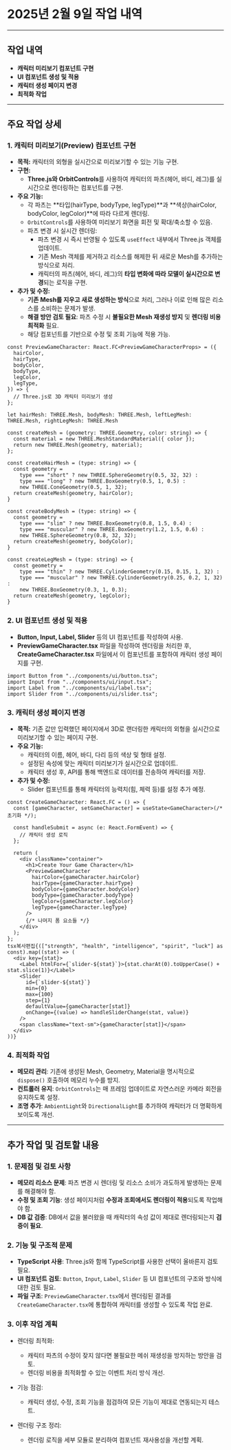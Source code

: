 # 2025년 2월 9일 작업 내역

------

## **작업 내역**

- **캐릭터 미리보기 컴포넌트 구현**
- **UI 컴포넌트 생성 및 적용**
- **캐릭터 생성 페이지 변경**
- **최적화 작업**

------

## 주요 작업 상세

### **1. 캐릭터 미리보기(Preview) 컴포넌트 구현**

- **목적:** 캐릭터의 외형을 실시간으로 미리보기할 수 있는 기능 구현.
- **구현:**
  - **Three.js와 OrbitControls**를 사용하여 캐릭터의 파츠(헤어, 바디, 레그)를 실시간으로 렌더링하는 컴포넌트를 구현. 
- **주요 기능:**  
  - 각 파츠는 **타입(hairType, bodyType, legType)**과 **색상(hairColor, bodyColor, legColor)**에 따라 다르게 렌더링.
  - `OrbitControls`를 사용하여 미리보기 화면을 회전 및 확대/축소할 수 있음.
  - 파츠 변경 시 실시간 렌더링:
    - 파츠 변경 시 즉시 반영될 수 있도록 `useEffect` 내부에서 Three.js 객체를 업데이트.
    - 기존 Mesh 객체를 제거하고 리소스를 해제한 뒤 새로운 Mesh를 추가하는 방식으로 처리.
    - 캐릭터의 파츠(헤어, 바디, 레그)의 **타입 변화에 따라 모델이 실시간으로 변경**되는 로직을 구현.
- **추가 및 수정:**
  - **기존 Mesh를 지우고 새로 생성하는 방식**으로 처리, 그러나 이로 인해 많은 리소스를 소비하는 문제가 발생.
  - **해결 방안 검토 필요**: 파츠 수정 시 **불필요한 Mesh 재생성 방지** 및 **렌더링 비용 최적화** 필요.
  - 해당 컴포넌트를 기반으로 수정 및 조회 기능에 적용 가능.

```tsx
const PreviewGameCharacter: React.FC<PreviewGameCharacterProps> = ({
  hairColor,
  hairType,
  bodyColor,
  bodyType,
  legColor,
  legType,
}) => {
  // Three.js로 3D 캐릭터 미리보기 생성
};
```
```tsx
let hairMesh: THREE.Mesh, bodyMesh: THREE.Mesh, leftLegMesh: THREE.Mesh, rightLegMesh: THREE.Mesh

const createMesh = (geometry: THREE.Geometry, color: string) => {
  const material = new THREE.MeshStandardMaterial({ color });
  return new THREE.Mesh(geometry, material);
};

const createHairMesh = (type: string) => {
  const geometry = 
    type === "short" ? new THREE.SphereGeometry(0.5, 32, 32) : 
    type === "long" ? new THREE.BoxGeometry(0.5, 1, 0.5) : 
    new THREE.ConeGeometry(0.5, 1, 32);
  return createMesh(geometry, hairColor);
}

const createBodyMesh = (type: string) => {
  const geometry = 
    type === "slim" ? new THREE.BoxGeometry(0.8, 1.5, 0.4) : 
    type === "muscular" ? new THREE.BoxGeometry(1.2, 1.5, 0.6) : 
    new THREE.SphereGeometry(0.8, 32, 32);
  return createMesh(geometry, bodyColor);
}

const createLegMesh = (type: string) => {
  const geometry = 
    type === "thin" ? new THREE.CylinderGeometry(0.15, 0.15, 1, 32) : 
    type === "muscular" ? new THREE.CylinderGeometry(0.25, 0.2, 1, 32) : 
    new THREE.BoxGeometry(0.3, 1, 0.3);
  return createMesh(geometry, legColor);
}
```

### **2. UI 컴포넌트 생성 및 적용**

- **Button, Input, Label, Slider** 등의 UI 컴포넌트를 작성하여 사용.
- **PreviewGameCharacter.tsx** 파일을 작성하여 렌더링을 처리한 후, **CreateGameCharacter.tsx** 파일에서 이 컴포넌트를 포함하여 캐릭터 생성 페이지를 구현.
```tsx
import Button from "../components/ui/button.tsx";
import Input from "../components/ui/input.tsx";
import Label from "../components/ui/label.tsx";
import Slider from "../components/ui/slider.tsx";
```

### **3. 캐릭터 생성 페이지 변경**

- **목적:** 기존 값만 입력했던 페이지에서 3D로 랜더링한 캐릭터의 외형을 실시간으로 미리보기할 수 있는 페이지 구현.
- **주요 기능:**
  - 캐릭터의 이름, 헤어, 바디, 다리 등의 색상 및 형태 설정.
  - 설정된 속성에 맞는 캐릭터 미리보기가 실시간으로 업데이트.
  - 캐릭터 생성 후, API를 통해 백엔드로 데이터를 전송하여 캐릭터를 저장.
- **추가 및 수정:**
  - Slider 컴포넌트를 통해 캐릭터의 능력치(힘, 체력 등)를 설정 추가 예정.

```tsx
const CreateGameCharacter: React.FC = () => {
  const [gameCharacter, setGameCharacter] = useState<GameCharacter>(/* 초기화 */);

  const handleSubmit = async (e: React.FormEvent) => {
    // 캐릭터 생성 로직
  };

  return (
    <div className="container">
      <h1>Create Your Game Character</h1>
      <PreviewGameCharacter 
        hairColor={gameCharacter.hairColor}
        hairType={gameCharacter.hairType}
        bodyColor={gameCharacter.bodyColor}
        bodyType={gameCharacter.bodyType}
        legColor={gameCharacter.legColor}
        legType={gameCharacter.legType}
      />
      {/* 나머지 폼 요소들 */}
    </div>
  );
};
tsx복사편집{(["strength", "health", "intelligence", "spirit", "luck"] as const).map((stat) => (
  <div key={stat}>
    <Label htmlFor={`slider-${stat}`}>{stat.charAt(0).toUpperCase() + stat.slice(1)}</Label>
    <Slider
      id={`slider-${stat}`}
      min={0}
      max={100}
      step={1}
      defaultValue={gameCharacter[stat]}
      onChange={(value) => handleSliderChange(stat, value)}
    />
    <span className="text-sm">{gameCharacter[stat]}</span>
  </div>
))}
```

### **4. 최적화 작업**

- **메모리 관리**: 기존에 생성된 Mesh, Geometry, Material을 명시적으로 `dispose()` 호출하여 메모리 누수를 방지.
- **컨트롤러 유지**: `OrbitControls`는 매 프레임 업데이트로 자연스러운 카메라 회전을 유지하도록 설정.
- **조명 추가**: `AmbientLight`와 `DirectionalLight`를 추가하여 캐릭터가 더 명확하게 보이도록 개선.


------

## **추가 작업 및 검토할 내용**

### 1. **문제점 및 검토 사항**

- **메모리 리소스 문제**: 파츠 변경 시 렌더링 및 리소스 소비가 과도하게 발생하는 문제를 해결해야 함.
- **수정 및 조회 기능**: 생성 페이지처럼 **수정과 조회에서도 렌더링이 적용**되도록 작업해야 함.
- **DB 값 검증**: DB에서 값을 불러왔을 때 캐릭터의 속성 값이 제대로 렌더링되는지 **검증이 필요**.

### 2. **기능 및 구조적 문제**

- **TypeScript 사용**: Three.js와 함께 TypeScript를 사용한 선택이 올바른지 검토 필요.
- **UI 컴포넌트 검토**: `Button`, `Input`, `Label`, `Slider` 등 UI 컴포넌트의 구조와 방식에 대한 검토 필요.
- **파일 구조**: `PreviewGameCharacter.tsx`에서 렌더링된 결과를 `CreateGameCharacter.tsx`에 통합하여 캐릭터를 생성할 수 있도록 작업 완료.

### 3. **이후 작업 계획**

- 렌더링 최적화:
  - 캐릭터 파츠의 수정이 잦지 않다면 불필요한 메쉬 재생성을 방지하는 방안을 검토.
  - 렌더링 비용을 최적화할 수 있는 이벤트 처리 방식 개선.

- 기능 점검:
  - 캐릭터 생성, 수정, 조회 기능을 점검하여 모든 기능이 제대로 연동되는지 테스트.

- 렌더링 구조 정리:
  - 렌더링 로직을 세부 모듈로 분리하여 컴포넌트 재사용성을 개선할 계획.
